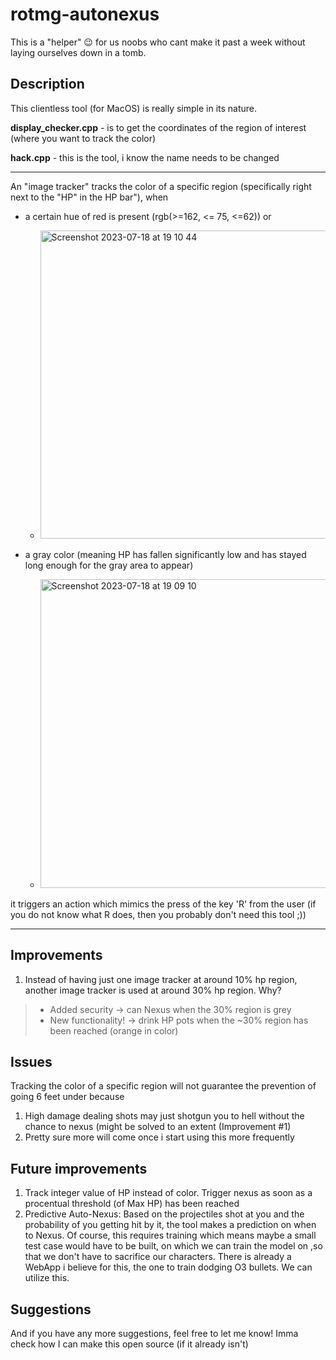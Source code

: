 # rotmg-autonexus
This is a "helper" 😉 for us noobs who cant make it past a week without laying ourselves down in a tomb. 

## Description
This clientless tool (for MacOS) is really simple in its nature. 

**display_checker.cpp** - is to get the coordinates of the region of interest (where you want to track the color)

**hack.cpp** - this is the tool, i know the name needs to be changed

***

An "image tracker" tracks the color of a specific region (specifically right next to the "HP" in the HP bar"), when 
- a certain hue of red is present (rgb(>=162, <= 75, <=62)) or
  - <img width="493" alt="Screenshot 2023-07-18 at 19 10 44" src="https://github.com/aimanalrafi/rotmg-autonexus/assets/80934568/16cf8022-06ab-4988-899d-47d78f82d05b">
 
- a gray color (meaning HP has fallen significantly low and has stayed long enough for the gray area to appear)
  - <img width="494" alt="Screenshot 2023-07-18 at 19 09 10" src="https://github.com/aimanalrafi/rotmg-autonexus/assets/80934568/6042b6c7-ed4b-424b-bc37-bcb173a01be1">

it triggers an action which mimics the press of the key 'R' from the user (if you do not know what R does, then you probably don't need this tool ;))

***

## Improvements
1. Instead of having just one image tracker at around 10% hp region, another image tracker is used at around 30% hp region.
Why?
>- Added security -> can Nexus when the 30% region is grey
>- New functionality! -> drink HP pots when the ~30% region has been reached (orange in color)


## Issues
Tracking the color of a specific region will not guarantee the prevention of going 6 feet under because
1. High damage dealing shots may just shotgun you to hell without the chance to nexus (might be solved to an extent (Improvement #1)
2. Pretty sure more will come once i start using this more frequently

## Future improvements
1. Track integer value of HP instead of color. Trigger nexus as soon as a procentual threshold (of Max HP) has been reached
2. Predictive Auto-Nexus: Based on the projectiles shot at you and the probability of you getting hit by it, the tool makes a prediction on when to Nexus. Of course, this requires training which means maybe a small test case would have to be built, on which we can train the model on ,so that we don't have to sacrifice our characters. There is already a WebApp i believe for this, the one to train dodging O3 bullets. We can utilize this.

## Suggestions
And if you have any more suggestions, feel free to let me know! Imma check how I can make this open source (if it already isn't)
